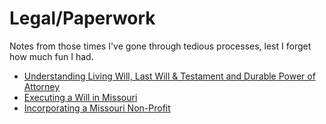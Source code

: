 # Legal/Paperwork

Notes from those times I've gone through tedious processes, lest I forget how much fun I had.

- [Understanding Living Will, Last Will & Testament and Durable Power of Attorney](https://github.com/brockzilla/legal-paperwork/blob/master/understanding-wills-and-power-of-attorney.md)
- [Executing a Will in Missouri](https://github.com/brockzilla/legal-paperwork/blob/master/executing-a-will-in-missouri.md)
- [Incorporating a Missouri Non-Profit](https://github.com/brockzilla/legal-paperwork/blob/master/incorporating-a-nonprofit-in-missouri.md)
